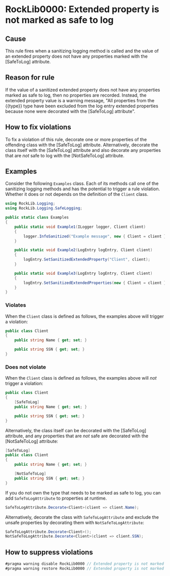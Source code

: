 # RockLib0000: Extended property is not marked as safe to log

## Cause

This rule fires when a sanitizing logging method is called and the value of an extended property does not have any properties marked with the [SafeToLog] attribute.

## Reason for rule

If the value of a sanitized extended property does not have any properties marked as safe to log, then no properties are recorded. Instead, the extended property value is a warning message, "All properties from the {{type}} type have been excluded from the log entry extended properties because none were decorated with the [SafeToLog] attribute".

## How to fix violations

To fix a violation of this rule, decorate one or more properties of the offending class with the [SafeToLog] attribute. Alternatively, decorate the class itself with the [SafeToLog] attribute and also decorate any properties that are *not* safe to log with the [NotSafeToLog] attribute.

## Examples

Consider the following `Examples` class. Each of its methods call one of the sanitizing logging methods and has the potential to trigger a rule violation. Whether it does or not depends on the definition of the `Client` class.

```c#
using RockLib.Logging;
using RockLib.Logging.SafeLogging;

public static class Examples
{
    public static void Example1(ILogger logger, Client client)
    {
        logger.InfoSanitized("Example message", new { Client = client });
    }

    public static void Example2(LogEntry logEntry, Client client)
    {
        logEntry.SetSanitizedExtendedProperty("Client", client);
    }

    public static void Example3(LogEntry logEntry, Client client)
    {
        logEntry.SetSanitizedExtendedProperties(new { Client = client });
    }
}
```

### Violates

When the `Client` class is defined as follows, the examples above will trigger a violation:

```c#
public class Client
{
    public string Name { get; set; }

    public string SSN { get; set; }
}
```

### Does not violate

When the `Client` class is defined as follows, the examples above will *not* trigger a violation:

```c#
public class Client
{
    [SafeToLog]
    public string Name { get; set; }

    public string SSN { get; set; }
}
```

Alternatively, the class itself can be decorated with the [SafeToLog] attribute, and any properties that are *not* safe are decorated with the [NotSafeToLog] attribute:

```c#
[SafeToLog]
public class Client
{
    public string Name { get; set; }

    [NotSafeToLog]
    public string SSN { get; set; }
}
```

If you do not own the type that needs to be marked as safe to log, you can add `SafeToLogAttribute` to properties at runtime.

```c#
SafeToLogAttribute.Decorate<Client>(client => client.Name);
```

Alternatively, decorate the class with `SafeToLogAttribute` and exclude the unsafe properties by decorating them with `NotSafeToLogAttribute`:

```c#
SafeToLogAttribute.Decorate<Client>();
NotSafeToLogAttribute.Decorate<Client>(client => client.SSN);
```

## How to suppress violations

```c#
#pragma warning disable RockLib0000 // Extended property is not marked as safe to log
#pragma warning restore RockLib0000 // Extended property is not marked as safe to log
```
